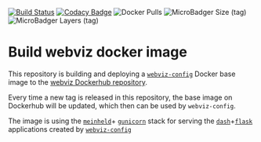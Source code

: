 [![Build Status](https://travis-ci.org/equinor/webviz-docker.svg?branch=master)](https://travis-ci.org/equinor/webviz-docker)
[![Codacy Badge](https://api.codacy.com/project/badge/Grade/19233b7ef4ce43199ffd7b0cf9e41e66)](https://www.codacy.com/app/anders-kiaer/webviz-docker?utm_source=github.com&amp;utm_medium=referral&amp;utm_content=equinor/webviz-docker&amp;utm_campaign=Badge_Grade)
![Docker Pulls](https://img.shields.io/docker/pulls/webviz/base_image.svg)
![MicroBadger Size (tag)](https://img.shields.io/microbadger/image-size/webviz/base_image/latest.svg)
![MicroBadger Layers (tag)](https://img.shields.io/microbadger/layers/webviz/base_image/latest.svg)

# Build webviz docker image

This repository is building and deploying a
[`webviz-config`](https://github.com/equinor/webviz-config) Docker base image
to the [webviz Dockerhub repository](https://hub.docker.com/u/webviz).

Every time a new tag is released in this repository, the base image on
Dockerhub will be updated, which then can be used by `webviz-config`.

The image is using the [`meinheld`](https://github.com/mopemope/meinheld/tree/master/meinheld)+
[`gunicorn`](https://github.com/benoitc/gunicorn) stack for serving the
[`dash`](https://github.com/plotly/dash)+[`flask`](https://github.com/pallets/flask)
applications created by [`webviz-config`](https://github.com/equinor/webviz-config)
